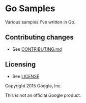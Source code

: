 Go Samples
==========

Various samples I've written in Go.


Contributing changes
--------------------

* See [CONTRIBUTING.md](CONTRIBUTING.md)

Licensing
---------

* See [LICENSE](LICENSE)


Copyright 2015 Google, Inc.

This is not an official Google product.
